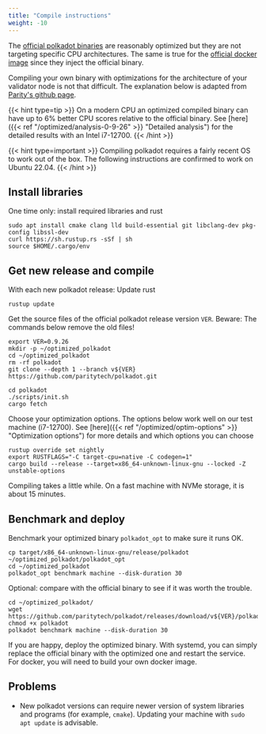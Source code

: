 ```yaml
---
title: "Compile instructions"
weight: -10
---
```

The [official polkadot binaries](https://github.com/paritytech/polkadot/releases) are reasonably optimized but they are not targeting specific CPU architectures. The same is true for the [official docker image](https://hub.docker.com/r/parity/polkadot) since they inject the official binary.

Compiling your own binary with optimizations for the architecture of your validator node is not that difficult. The explanation below is adapted from [Parity's github page](https://github.com/paritytech/polkadot#building).

{{< hint type=tip >}}
On a modern CPU an optimized compiled binary can have up to 6% better CPU scores relative to the official binary. See [here]({{< ref "/optimized/analysis-0-9-26" >}} "Detailed analysis") for the detailed results with an Intel i7-12700.
{{< /hint >}}

{{< hint type=important >}}
Compiling polkadot requires a fairly recent OS to work out of the box. The following instructions are confirmed to work on Ubuntu 22.04.
{{< /hint >}}


## Install libraries

One time only: install required libraries and rust

```Shell
sudo apt install cmake clang lld build-essential git libclang-dev pkg-config libssl-dev
curl https://sh.rustup.rs -sSf | sh
source $HOME/.cargo/env
```

## Get new release and compile
With each new polkadot release: Update rust
```Shell
rustup update
```
Get the source files of the official polkadot release version ``VER``. Beware: The commands below remove the old files!
```Shell
export VER=0.9.26
mkdir -p ~/optimized_polkadot
cd ~/optimized_polkadot
rm -rf polkadot
git clone --depth 1 --branch v${VER} https://github.com/paritytech/polkadot.git

cd polkadot
./scripts/init.sh
cargo fetch
```

Choose your optimization options. The options below work well on our test machine (i7-12700). See [here]({{< ref "/optimized/optim-options" >}} "Optimization options") for more details and which options you can choose
```Shell
rustup override set nightly
export RUSTFLAGS="-C target-cpu=native -C codegen=1"
cargo build --release --target=x86_64-unknown-linux-gnu --locked -Z unstable-options
```
Compiling takes a little while. On a fast machine with NVMe storage, it is about 15 minutes.	

## Benchmark and deploy

Benchmark your optimized binary ``polkadot_opt`` to make sure it runs OK.
```Shell
cp target/x86_64-unknown-linux-gnu/release/polkadot ~/optimized_polkadot/polkadot_opt
cd ~/optimized_polkadot
polkadot_opt benchmark machine --disk-duration 30
```
Optional: compare with the official binary to see if it was worth the trouble.
```Shell
cd ~/optimized_polkadot/
wget https://github.com/paritytech/polkadot/releases/download/v${VER}/polkadot
chmod +x polkadot
polkadot benchmark machine --disk-duration 30
```
If you are happy, deploy the optimized binary. With systemd, you can simply replace the official binary with the optimized one and restart the service. For docker, you will need to build your own docker image.


## Problems
- New polkadot versions can require newer version of system libraries and programs (for example, ``cmake``). Updating your machine with ``sudo apt update`` is advisable.



